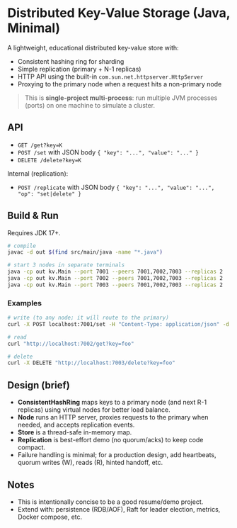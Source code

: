 
# Distributed Key-Value Storage (Java, Minimal)

A lightweight, educational distributed key-value store with:
- Consistent hashing ring for sharding
- Simple replication (primary + N-1 replicas)
- HTTP API using the built-in `com.sun.net.httpserver.HttpServer`
- Proxying to the primary node when a request hits a non-primary node

> This is **single-project multi-process**: run multiple JVM processes (ports) on one machine to simulate a cluster.

## API

- `GET /get?key=K`
- `POST /set` with JSON body `{ "key": "...", "value": "..." }`
- `DELETE /delete?key=K`

Internal (replication):
- `POST /replicate` with JSON body `{ "key": "...", "value": "...", "op": "set|delete" }`

## Build & Run

Requires JDK 17+.

```bash
# compile
javac -d out $(find src/main/java -name "*.java")

# start 3 nodes in separate terminals
java -cp out kv.Main --port 7001 --peers 7001,7002,7003 --replicas 2
java -cp out kv.Main --port 7002 --peers 7001,7002,7003 --replicas 2
java -cp out kv.Main --port 7003 --peers 7001,7002,7003 --replicas 2
```

### Examples

```bash
# write (to any node; it will route to the primary)
curl -X POST localhost:7001/set -H "Content-Type: application/json" -d '{"key":"foo","value":"bar"}'

# read
curl "http://localhost:7002/get?key=foo"

# delete
curl -X DELETE "http://localhost:7003/delete?key=foo"
```

## Design (brief)

- **ConsistentHashRing** maps keys to a primary node (and next R-1 replicas) using virtual nodes for better load balance.
- **Node** runs an HTTP server, proxies requests to the primary when needed, and accepts replication events.
- **Store** is a thread-safe in-memory map.
- **Replication** is best-effort demo (no quorum/acks) to keep code compact.
- Failure handling is minimal; for a production design, add heartbeats, quorum writes (W), reads (R), hinted handoff, etc.

## Notes

- This is intentionally concise to be a good resume/demo project.
- Extend with: persistence (RDB/AOF), Raft for leader election, metrics, Docker compose, etc.
```